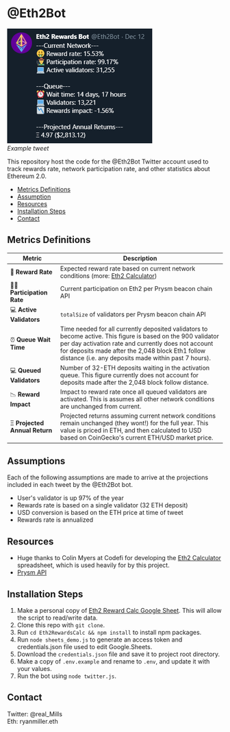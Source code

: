# @Eth2Bot
![example tweet](./example_tweet.png)  
*Example tweet*  

This repository host the code for the @Eth2Bot Twitter account used to track rewards rate, network participation rate, and other statistics about Ethereum 2.0.  

- [Metrics Definitions](#metrics-definitions)  
- [Assumption](#assumptions)  
- [Resources](#resources)
- [Installation Steps](#installation-steps)
- [Contact](#contact)    

## Metrics Definitions

| Metric      | Description |
| ----------- | ----------- |
| 🤑 **Reward Rate**      | Expected reward rate based on current network conditions (more: [Eth2 Calculator](https://bit.ly/eth2-calc))       |
| 👨‍🌾 **Participation Rate**   | Current participation on Eth2 per Prysm beacon chain API      |
| 💻 **Active Validators**   | `totalSize` of validators per Prysm beacon chain API      |
| ⏰ **Queue Wait Time**   | Time needed for all currently deposited validators to become active. This figure is based on the 900 validator per day activation rate and currently does not account for deposits made after the 2,048 block Eth1 follow distance (i.e. any deposits made within past 7 hours).    |
| 💻 **Queued Validators**   | Number of 32-ETH deposits waiting in the activation queue. This figure currently does not account for deposits made after the 2,048 block follow distance.    |
| 📉 **Reward Impact**   | Impact to reward rate once all queued validators are activated. This is assumes all other network conditions are unchanged from current.    |
| Ξ **Projected Annual Return**   | Projected returns assuming current network conditions remain unchanged (they wont!) for the full year. This value is priced in ETH, and then calculated to USD based on CoinGecko's current ETH/USD market price.    |

## Assumptions
Each of the following assumptions are made to arrive at the projections included in each tweet by the @Eth2Bot bot.
- User's validator is up 97% of the year
- Rewards rate is based on a single validator (32 ETH deposit)
- USD conversion is based on the ETH price at time of tweet
- Rewards rate is annualized
  
## Resources
- Huge thanks to Colin Myers at Codefi for developing the [Eth2 Calculator](https://bit.ly/eth2-calc) spreadsheet, which is used heavily for by this project.
- [Prysm API](https://api.prylabs.network/#/)

## Installation Steps
1. Make a personal copy of [Eth2 Reward Calc Google Sheet](https://bit.ly/eth2-calc). This will allow the script to read/write data.
1. Clone this repo with `git clone`.
1. Run `cd Eth2RewardsCalc && npm install` to install npm packages.
1. Run `node sheets_demo.js` to generate an access token and credentials.json file used to edit Google.Sheets.
1. Download the `credentials.json` file and save it to project root directory.
1. Make a copy of `.env.example` and rename to `.env`, and update it with your values.
1. Run the bot using `node twitter.js`.


## Contact
Twitter: @real_Mills  
Eth: ryanmiller.eth